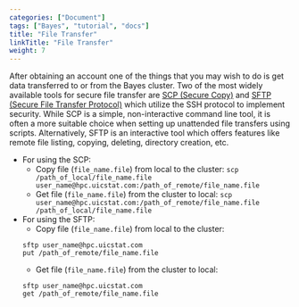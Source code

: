 ```yaml
---
categories: ["Document"]
tags: ["Bayes", "tutorial", "docs"] 
title: "File Transfer"
linkTitle: "File Transfer"
weight: 7
---
```


After obtaining an account one of the things that you may wish to do is get data transferred to or from the Bayes cluster. Two of the most widely available tools for secure file transfer are [SCP (Secure Copy)](https://en.wikipedia.org/wiki/Secure_copy_protocol) and [SFTP (Secure File Transfer Protocol)](https://en.wikipedia.org/wiki/SSH_File_Transfer_Protocol) which utilize the SSH protocol to implement security. While SCP is a simple, non-interactive command line tool, it is often a more suitable choice when setting up unattended file transfers using scripts. Alternatively, SFTP is an interactive tool which offers features like remote file listing, copying, deleting, directory creation, etc.

* For using the SCP:
  * Copy file (`file_name.file`) from local to the cluster: `scp /path_of_local/file_name.file user_name@hpc.uicstat.com:/path_of_remote/file_name.file`
  * Get file (`file_name.file`) from the cluster to local: `scp user_name@hpc.uicstat.com:/path_of_remote/file_name.file /path_of_local/file_name.file`
* For using the SFTP:
  * Copy file (`file_name.file`) from local to the cluster: 
  ```{r, engine='bash', eval=FALSE, indent="\t"}
  sftp user_name@hpc.uicstat.com
  put /path_of_remote/file_name.file
  ```
  * Get file (`file_name.file`) from the cluster to local: 
  ```{r, engine='bash', eval=FALSE, indent="\t"}
  sftp user_name@hpc.uicstat.com
  get /path_of_remote/file_name.file
  ```
